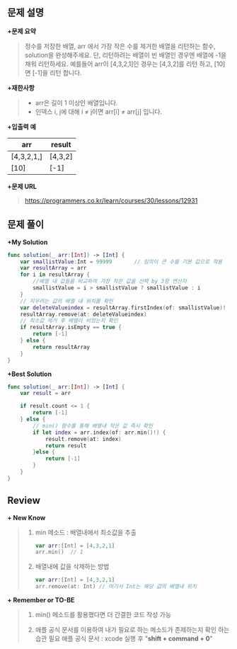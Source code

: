 문제 설명
--------

**\+문제 요약**

> 정수를 저장한 배열, arr 에서 가장 작은 수를 제거한 배열을 리턴하는 함수, solution을 완성해주세요. 단, 리턴하려는 배열이 빈 배열인 경우엔 배열에 -1을 채워 리턴하세요. 예를들어 arr이 [4,3,2,1]인 경우는 [4,3,2]를 리턴 하고, [10]면 [-1]을 리턴 합니다.

**\+재한사항**
> - arr은 길이 1 이상인 배열입니다.
> - 인덱스 i, j에 대해 i ≠ j이면 arr[i] ≠ arr[j] 입니다.

**\+입출력 예**

arr | result 
---|---
[4,3,2,1,] | [4,3,2] 
[10] | [-1] 

**+문제 URL**

>https://programmers.co.kr/learn/courses/30/lessons/12931



문제 풀이
---------

**\+My Solution**

```swift
func solution(_ arr:[Int]) -> [Int] {
    var smallistValue:Int = 99999		// 임의이 큰 수를 기본 값으로 적용
    var resultArray = arr
    for i in resultArray {
        //배열 내 값들을 비교하여 가장 작은 값을 선택 by 3항 연산자
        smallistValue = i > smallistValue ? smallistValue : i
    }
    // 지우려는 값의 배열 내 위치를 확인
    var deleteValueindex = resultArray.firstIndex(of: smallistValue)! 
    resultArray.remove(at: deleteValueindex)
    // 최소값 제거 후 배열이 비었는지 확인
    if resultArray.isEmpty == true {
        return [-1]
    } else {
        return resultArray
    }
}
```

**\+Best Solution**

```swift
func solution(_ arr:[Int]) -> [Int] {
    var result = arr

    if result.count <= 1 {
        return [-1]
    } else {
      	// min() 함수를 통해 배열내 작은 값 즉시 확인
        if let index = arr.index(of: arr.min()!) {
            result.remove(at: index)
            return result
        }else {
            return [-1]
        }
    }
}
```


Review
-----------------
**\+ New Know**

> 1. min 메소드 : 배열내에서 최소값을 추출
>
>    ```swift
>    var arr:[Int] = [4,3,2,1]
>    arr.min() 	// 1 
>    ```
>    
> 2. 배열내에 값을 삭제하는 방법
> 
>    ```swift
>    var arr:[Int] = [4,3,2,1]
>    arr.remove(at: Int) // 여기서 Int는 해당 값의 배열내 위치  
>    ```

**\+ Remember or TO-BE**

> 1. min() 메소드를 활용했다면 더 간결한 코드 작성 가능
>
> 2. 애플 공식 문서를 이용하여 내가 필요로 하는 메소드가 존제하는지 확인 하는 습관 필요
>    애플 공식 문서 : xcode 실행 후 "**shift + command + 0**"
